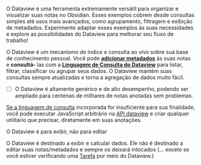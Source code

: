 O Dataview é uma ferramenta extremamente versátil para organizar e visualizar suas notas no Obsidian. Esses exemplos cobrem desde consultas simples até usos mais avançados, como agrupamento, filtragem e exibição de metadados. Experimente adaptar esses exemplos às suas necessidades e explore as possibilidades do Dataview para melhorar seu fluxo de trabalho!

O Dataview é um mecanismo de índice e consulta ao vivo sobre sua base de conhecimento pessoal. Você pode [**adicionar metadados**](https://blacksmithgu-github-io.translate.goog/obsidian-dataview/annotation/add-metadata/?_x_tr_sl=en&_x_tr_tl=pt&_x_tr_hl=pt&_x_tr_pto=tc) às suas notas e **consultá-** las com a [**Linguagem de Consulta do Dataview**](https://blacksmithgu-github-io.translate.goog/obsidian-dataview/queries/structure/?_x_tr_sl=en&_x_tr_tl=pt&_x_tr_hl=pt&_x_tr_pto=tc) para listar, filtrar, classificar ou agrupar seus dados. O Dataview mantém suas consultas sempre atualizadas e torna a agregação de dados muito fácil.

- [ ] O Dataview é altamente genérico e de alto desempenho, podendo ser ampliado para centenas de milhares de notas anotadas sem problemas.

[Se a linguagem de consulta](https://blacksmithgu-github-io.translate.goog/obsidian-dataview/query/queries/?_x_tr_sl=en&_x_tr_tl=pt&_x_tr_hl=pt&_x_tr_pto=tc) incorporada for insuficiente para sua finalidade, você pode executar JavaScript arbitrário na [API dataview](https://blacksmithgu-github-io.translate.goog/obsidian-dataview/api/intro/?_x_tr_sl=en&_x_tr_tl=pt&_x_tr_hl=pt&_x_tr_pto=tc) e criar qualquer utilitário que precisar, diretamente em suas anotações.

O Dataview é para exibir, não para editar

O Dataview é destinado a exibir e calcular dados. Ele não é destinado a editar suas notas/metadados e sempre os deixará intocados (... exceto se você estiver verificando uma [Tarefa](https://blacksmithgu-github-io.translate.goog/obsidian-dataview/queries/query-types/?_x_tr_sl=en&_x_tr_tl=pt&_x_tr_hl=pt&_x_tr_pto=tc#task-queries) por meio do Dataview.)
